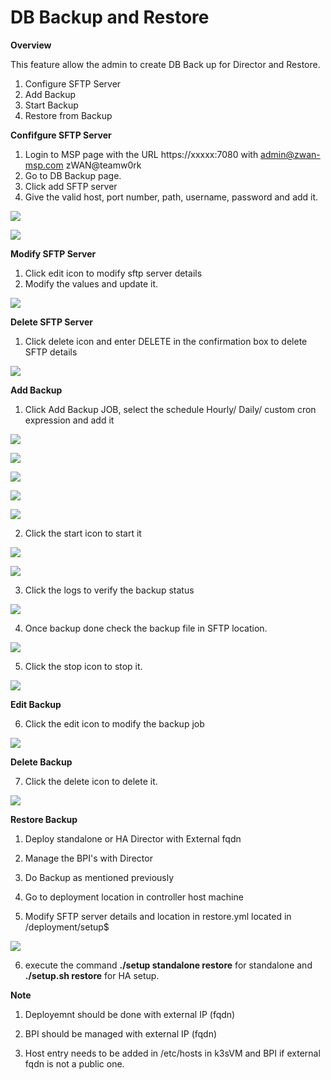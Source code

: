 # DB Backup and Restore

**Overview**

This feature allow the admin to create DB Back up for Director and Restore.

1. Configure SFTP Server
2. Add Backup
3. Start Backup
4. Restore from Backup


**Confifgure SFTP Server**

1. Login to MSP page with the URL https://xxxxx:7080 with admin@zwan-msp.com
zWAN@teamw0rk
2. Go to DB Backup page.
3. Click add SFTP server
4. Give the valid host, port number, path, username, password and add it.

![](images/addsftp.png)


![](images/sftplist.png)

**Modify SFTP Server**
1. Click edit icon to modify sftp server details
2. Modify the values and update it.

![](images/modifysftp.png)

**Delete SFTP Server**
1. Click delete icon and enter DELETE in the confirmation box to delete SFTP details

![](images/deletesftp.png)


**Add Backup**

1. Click Add Backup JOB, select the schedule Hourly/ Daily/ custom cron expression and add it

![](images/backuphourly.png)

![](images/backupdaily.png)

![](images/backupdaily1.png)

![](images/backupcustom.png)

![](images/createdbackup.png)

2. Click the start icon to start it

![](images/startbackup.png)

![](images/backuplist.png)

3. Click the logs to verify the backup status

![](images/logs.png)

4. Once backup done check the backup file in SFTP location.

![](images/backupsftp.png)

5. Click the stop icon to stop it.

![](images/stop.png)

**Edit Backup**

6. Click the edit icon to modify the backup job

![](images/editbackup.png)

**Delete Backup**

7. Click the delete icon to delete it.

![](images/deletebackup.png)

**Restore Backup**

1. Deploy standalone or HA Director with External fqdn

2. Manage the BPI's with Director

3. Do Backup as mentioned previously

4. Go to deployment location in controller host machine 

5. Modify SFTP server details and location in restore.yml located in /deployment/setup$

![](images/restore.png)


6. execute the command 
**./setup standalone restore** for standalone and **./setup.sh restore** for HA setup.

**Note**

1. Deployemnt should be done with external IP (fqdn)

2. BPI should be managed with external IP (fqdn)

3. Host entry needs to be added in /etc/hosts in k3sVM and BPI if external fqdn is not a public one.
